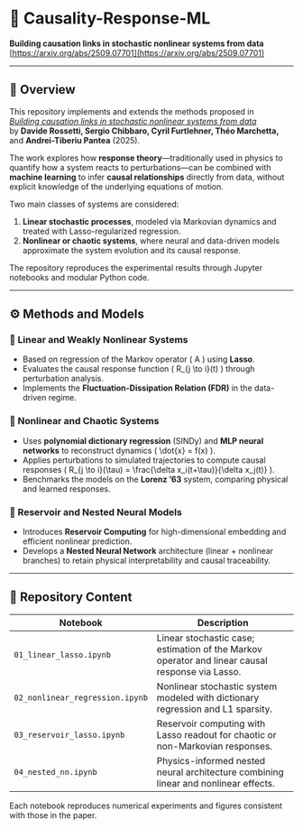 # 🧠 Causality-Response-ML  
**Building causation links in stochastic nonlinear systems from data**  
[https://arxiv.org/abs/2509.07701](https://arxiv.org/abs/2509.07701)

---

## 📘 Overview

This repository implements and extends the methods proposed in  
[*Building causation links in stochastic nonlinear systems from data*](https://arxiv.org/abs/2509.07701)  
by **Davide Rossetti, Sergio Chibbaro, Cyril Furtlehner, Théo Marchetta,** and **Andrei-Tiberiu Pantea** (2025).

The work explores how **response theory**—traditionally used in physics to quantify how a system reacts to perturbations—can be combined with **machine learning** to infer **causal relationships** directly from data, without explicit knowledge of the underlying equations of motion.

Two main classes of systems are considered:
1. **Linear stochastic processes**, modeled via Markovian dynamics and treated with Lasso-regularized regression.
2. **Nonlinear or chaotic systems**, where neural and data-driven models approximate the system evolution and its causal response.

The repository reproduces the experimental results through Jupyter notebooks and modular Python code.

---

## ⚙️ Methods and Models

### 🔹 Linear and Weakly Nonlinear Systems
- Based on regression of the Markov operator \( A \) using **Lasso**.
- Evaluates the causal response function \( R_{j \to i}(t) \) through perturbation analysis.
- Implements the **Fluctuation-Dissipation Relation (FDR)** in the data-driven regime.

### 🔹 Nonlinear and Chaotic Systems
- Uses **polynomial dictionary regression** (SINDy) and **MLP neural networks** to reconstruct dynamics \( \dot{x} = f(x) \).
- Applies perturbations to simulated trajectories to compute causal responses \( R_{j \to i}(\tau) = \frac{\delta x_i(t+\tau)}{\delta x_j(t)} \).
- Benchmarks the models on the **Lorenz ’63** system, comparing physical and learned responses.

### 🔹 Reservoir and Nested Neural Models
- Introduces **Reservoir Computing** for high-dimensional embedding and efficient nonlinear prediction.
- Develops a **Nested Neural Network** architecture (linear + nonlinear branches) to retain physical interpretability and causal traceability.

---

## 🧩 Repository Content

| Notebook | Description |
|-----------|--------------|
| `01_linear_lasso.ipynb` | Linear stochastic case; estimation of the Markov operator and linear causal response via Lasso. |
| `02_nonlinear_regression.ipynb` | Nonlinear stochastic system modeled with dictionary regression and L1 sparsity. |
| `03_reservoir_lasso.ipynb` | Reservoir computing with Lasso readout for chaotic or non-Markovian responses. |
| `04_nested_nn.ipynb` | Physics-informed nested neural architecture combining linear and nonlinear effects. |

Each notebook reproduces numerical experiments and figures consistent with those in the paper.
